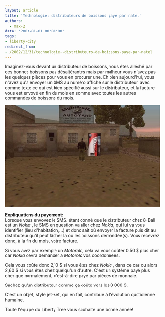 ```yaml
---
layout: article
title: 'Technologie: distributeurs de boissons payé par natel'
authors:
  - max-2
date: '2003-01-01 00:00:00'
tags:
- liberty-city
redirect_from:
- /2002/12/31/technologie--distributeurs-de-boissons-paye-par-natel
---
```


Imaginez-vous devant un distributeur de boissons, vous êtes alléché par ces bonnes boissons pas désaltérantes mais par malheur vous n'avez pas les quelques pièces pour vous en procurer une. Eh bien aujourd'hui, vous n'avez qu'a envoyer un SMS au numéro affiché sur le distributeur, avec comme texte ce qui est bien spécifié aussi sur le distributeur, et la facture vous est envoyé en fin de mois en somme avec toutes les autres commandes de boissons du mois.

![](/content/images/v1/user20/distributeur.jpg)

**Expliquations du payement:**  
Lorsque vous envoyez le SMS, étant donné que le distributeur chez 8-Ball est un _Nokia_ , le SMS en question va aller chez _Nokia_, qui lui va vous identifier (lieu d'habitation,...) et donc sait où envoyer la facture puis dit au distributeur qu'il peut lâcher la ou les boissons demandée(s). Vous recevrez donc, à la fin du mois, votre facture.

Si vous avez par exemple un _Motorola_, cela va vous coûter 0.50 $ plus cher car _Nokia_ devra demander à _Motorola_ vos coordonnées.

Cela vous coûte donc 2,10 $ si vous êtes chez _Nokia_ , dans ce cas ou alors 2,60 $ si vous êtes chez quelqu'un d'autre. C'est un système payé plus cher que normalement, c'est-à-dire payé par pièces de monnaie.

Sachez qu'un distributeur comme ça coûte vers les 3 000 $.

C'est un objet, style jet-set, qui en fait, contribue à l'évolution quotidienne humaine.

Toute l'équipe du Liberty Tree vous souhaite une bonne année!
